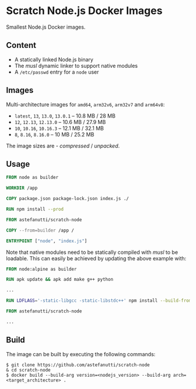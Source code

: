 # Scratch Node.js Docker Images

Smallest Node.js Docker images.

## Content

* A statically linked Node.js binary
* The _musl_ dynamic linker to support native modules
* A `/etc/passwd` entry for a `node` user

## Images

Multi-architecture images for `amd64`, `arm32v6`, `arm32v7` and `arm64v8`:

* `latest`, `13`, `13.0`, `13.0.1` – 10.8 MB / 28 MB
* `12`, `12.13`, `12.13.0` – 10.6 MB / 27.9 MB
* `10`, `10.16`, `10.16.3` – 12.1 MB / 32.1 MB
* `8`, `8.16`, `8.16.0` – 10 MB / 25.2 MB

The image sizes are - _compressed_ / _unpacked_.

## Usage

```dockerfile
FROM node as builder

WORKDIR /app

COPY package.json package-lock.json index.js ./

RUN npm install --prod

FROM astefanutti/scratch-node

COPY --from=builder /app /

ENTRYPOINT ["node", "index.js"]
```

Note that native modules need to be statically compiled with _musl_ to be loadable.
This can easily be achieved by updating the above example with:

```dockerfile
FROM node:alpine as builder

RUN apk update && apk add make g++ python

...

RUN LDFLAGS='-static-libgcc -static-libstdc++' npm install --build-from-source=<native_module>

FROM astefanutti/scratch-node

...
```

## Build

The image can be built by executing the following commands:

```
$ git clone https://github.com/astefanutti/scratch-node
& cd scratch-node
$ docker build --build-arg version=<nodejs_version> --build-arg arch=<target_architecture> .
```
